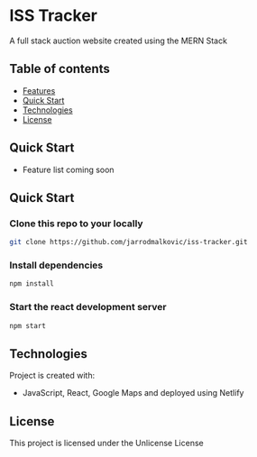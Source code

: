# ISS Tracker

A full stack auction website created using the MERN Stack

## Table of contents

- [Features](#features)
- [Quick Start](#quick-start)
- [Technologies](#technologies)
- [License](#license)

## Quick Start
- Feature list coming soon

## Quick Start

### Clone this repo to your locally

```bash
git clone https://github.com/jarrodmalkovic/iss-tracker.git
```

### Install dependencies

```bash
npm install
```

### Start the react development server

```bash
npm start
```

## Technologies

Project is created with:
- JavaScript, React, Google Maps and deployed using Netlify

## License

This project is licensed under the Unlicense License
